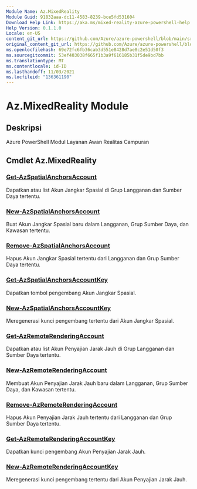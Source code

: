 ```yaml
---
Module Name: Az.MixedReality
Module Guid: 91832aaa-dc11-4583-8239-bce5fd531604
Download Help Link: https://aka.ms/mixed-reality-azure-powershell-help
Help Version: 0.1.1.0
Locale: en-US
content_git_url: https://github.com/Azure/azure-powershell/blob/main/src/MixedReality/MixedReality/help/Az.MixedReality.md
original_content_git_url: https://github.com/Azure/azure-powershell/blob/main/src/MixedReality/MixedReality/help/Az.MixedReality.md
ms.openlocfilehash: 69e72fc6fb36cab3d551e8428d7ae8c2e51d50f3
ms.sourcegitcommit: 53ef403038f665f1b3a9f616185b31f5de9bd7bb
ms.translationtype: MT
ms.contentlocale: id-ID
ms.lasthandoff: 11/03/2021
ms.locfileid: "136361190"
---
```

# Az.MixedReality Module
## Deskripsi
Azure PowerShell Modul Layanan Awan Realitas Campuran

## Cmdlet Az.MixedReality
### [Get-AzSpatialAnchorsAccount](Get-AzSpatialAnchorsAccount.md)
Dapatkan atau list Akun Jangkar Spasial di Grup Langganan dan Sumber Daya tertentu.

### [New-AzSpatialAnchorsAccount](New-AzSpatialAnchorsAccount.md)
Buat Akun Jangkar Spasial baru dalam Langganan, Grup Sumber Daya, dan Kawasan tertentu.

### [Remove-AzSpatialAnchorsAccount](Remove-AzSpatialAnchorsAccount.md)
Hapus Akun Jangkar Spasial tertentu dari Langganan dan Grup Sumber Daya tertentu.

### [Get-AzSpatialAnchorsAccountKey](Get-AzSpatialAnchorsAccountKey.md)
Dapatkan tombol pengembang Akun Jangkar Spasial.

### [New-AzSpatialAnchorsAccountKey](New-AzSpatialAnchorsAccountKey.md)
Meregenerasi kunci pengembang tertentu dari Akun Jangkar Spasial.

### [Get-AzRemoteRenderingAccount](Get-AzRemoteRenderingAccount.md)
Dapatkan atau list Akun Penyajian Jarak Jauh di Grup Langganan dan Sumber Daya tertentu.

### [New-AzRemoteRenderingAccount](New-AzRemoteRenderingAccount.md)
Membuat Akun Penyajian Jarak Jauh baru dalam Langganan, Grup Sumber Daya, dan Kawasan tertentu.

### [Remove-AzRemoteRenderingAccount](Remove-AzRemoteRenderingAccount.md)
Hapus Akun Penyajian Jarak Jauh tertentu dari Langganan dan Grup Sumber Daya tertentu.

### [Get-AzRemoteRenderingAccountKey](Get-AzRemoteRenderingAccountKey.md)
Dapatkan kunci pengembang Akun Penyajian Jarak Jauh.

### [New-AzRemoteRenderingAccountKey](New-AzRemoteRenderingAccountKey.md)
Meregenerasi kunci pengembang tertentu dari Akun Penyajian Jarak Jauh.